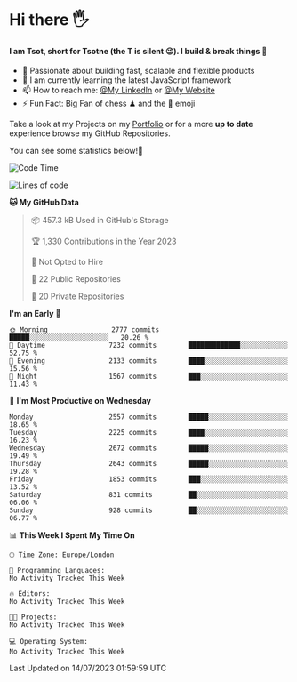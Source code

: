 # Hi there :raised_hand_with_fingers_splayed:
#### I am Tsot, short for Tsotne (the T is silent :wink:). I build & break things :space_invader:
- :telescope: Passionate about building fast, scalable and flexible products
- :seedling: I am currently learning the latest JavaScript framework 
- :mailbox: How to reach me: [@My LinkedIn](https://www.linkedin.com/in/tsotne-gvadzabia/) or [@My Website](https://tsotne.co.uk/contact)
- :zap: Fun Fact: Big Fan of chess ♟ and the 👾 emoji

Take a look at my Projects on my [Portfolio](https://tsotne.co.uk/) or for a more **up to date** experience browse my GitHub Repositories.

You can see some statistics below!:space_invader:
<!--START_SECTION:waka-->
![Code Time](http://img.shields.io/badge/Code%20Time-761%20hrs%202%20mins-blue)

![Lines of code](https://img.shields.io/badge/From%20Hello%20World%20I%27ve%20Written-6.7%20million%20lines%20of%20code-blue)

**🐱 My GitHub Data** 

> 📦 457.3 kB Used in GitHub's Storage 
 > 
> 🏆 1,330 Contributions in the Year 2023
 > 
> 🚫 Not Opted to Hire
 > 
> 📜 22 Public Repositories 
 > 
> 🔑 20 Private Repositories 
 > 
**I'm an Early 🐤** 

```text
🌞 Morning                2777 commits        █████░░░░░░░░░░░░░░░░░░░░   20.26 % 
🌆 Daytime                7232 commits        █████████████░░░░░░░░░░░░   52.75 % 
🌃 Evening                2133 commits        ████░░░░░░░░░░░░░░░░░░░░░   15.56 % 
🌙 Night                  1567 commits        ███░░░░░░░░░░░░░░░░░░░░░░   11.43 % 
```
📅 **I'm Most Productive on Wednesday** 

```text
Monday                   2557 commits        █████░░░░░░░░░░░░░░░░░░░░   18.65 % 
Tuesday                  2225 commits        ████░░░░░░░░░░░░░░░░░░░░░   16.23 % 
Wednesday                2672 commits        █████░░░░░░░░░░░░░░░░░░░░   19.49 % 
Thursday                 2643 commits        █████░░░░░░░░░░░░░░░░░░░░   19.28 % 
Friday                   1853 commits        ███░░░░░░░░░░░░░░░░░░░░░░   13.52 % 
Saturday                 831 commits         ██░░░░░░░░░░░░░░░░░░░░░░░   06.06 % 
Sunday                   928 commits         ██░░░░░░░░░░░░░░░░░░░░░░░   06.77 % 
```


📊 **This Week I Spent My Time On** 

```text
🕑︎ Time Zone: Europe/London

💬 Programming Languages: 
No Activity Tracked This Week

🔥 Editors: 
No Activity Tracked This Week

🐱‍💻 Projects: 
No Activity Tracked This Week

💻 Operating System: 
No Activity Tracked This Week
```


 Last Updated on 14/07/2023 01:59:59 UTC
<!--END_SECTION:waka-->
